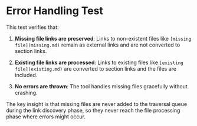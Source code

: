 # Error Handling Test

This test verifies that:

1. **Missing file links are preserved**: Links to non-existent files like `[missing file](missing.md)` remain as external links and are not converted to section links.

2. **Existing file links are processed**: Links to existing files like `[existing file](existing.md)` are converted to section links and the files are included.

3. **No errors are thrown**: The tool handles missing files gracefully without crashing.

The key insight is that missing files are never added to the traversal queue during the link discovery phase, so they never reach the file processing phase where errors might occur.

